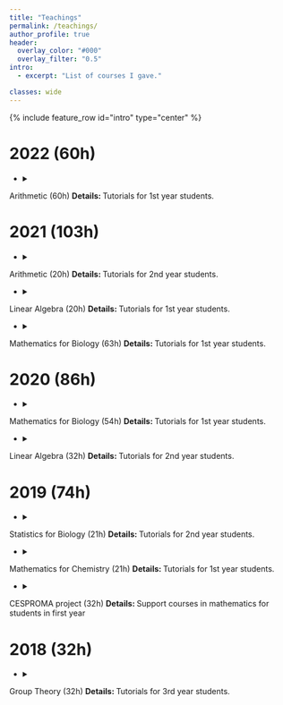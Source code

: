```yaml
---
title: "Teachings"
permalink: /teachings/
author_profile: true
header:
  overlay_color: "#000"
  overlay_filter: "0.5"
intro:
  - excerpt: "List of courses I gave."

classes: wide
---
```


{% include feature_row id="intro" type="center" %}

# 2022 (60h)

- <details><summary>
Arithmetic (60h)</summary>
<b> Details: </b>
Tutorials for 1st year students. </details>

# 2021 (103h)

- <details><summary>
Arithmetic (20h)</summary>
<b> Details: </b>
Tutorials for 2nd year students. </details>

- <details><summary>
Linear Algebra (20h)</summary>
<b> Details: </b>
Tutorials for 1st year students. </details>

- <details><summary>
Mathematics for Biology (63h)</summary>
<b> Details: </b>
Tutorials for 1st year students. </details>

# 2020 (86h)

- <details><summary>
Mathematics for Biology (54h)</summary>
<b> Details: </b>
Tutorials for 1st year students. </details>

- <details><summary>
Linear Algebra (32h)</summary>
<b> Details: </b>
Tutorials for 2nd year students. </details>

# 2019 (74h)

- <details><summary>
Statistics for Biology (21h)</summary>
<b> Details: </b>
Tutorials for 2nd year students. </details>

- <details><summary>
Mathematics for Chemistry (21h)</summary>
<b> Details: </b>
Tutorials for 1st year students. </details>

- <details><summary>
CESPROMA project (32h)</summary>
<b> Details: </b>
Support courses in mathematics for students in first year </details>

# 2018 (32h)

- <details><summary>
Group Theory (32h)</summary>
<b> Details: </b>
Tutorials for 3rd year students. </details>
